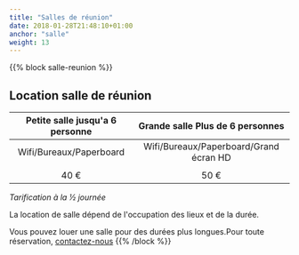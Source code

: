 ```yaml
---
title: "Salles de réunion"
date: 2018-01-28T21:48:10+01:00
anchor: "salle"
weight: 13
---
```

{{% block salle-reunion %}}
## Location salle de réunion

| Petite salle  jusqu'a 6 personne | Grande salle Plus de 6 personnes        |
|:--------------------------------:|:---------------------------------------:|
|   Wifi/Bureaux/Paperboard        | Wifi/Bureaux/Paperboard/Grand écran HD  |
|                                  |                                         |
|               40 €               |              50 €                       |

*Tarification à la ½ journée*

La location de salle dépend de l'occupation des lieux et de la durée. 

Vous pouvez louer une salle pour des durées plus longues.Pour toute réservation, [contactez-nous](contact@coworkinmontpellier.org)
{{% /block %}}